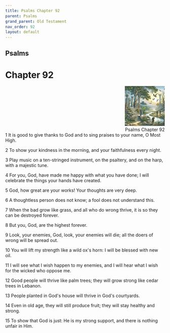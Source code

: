 ```yaml
---
title: Psalms Chapter 92
parent: Psalms
grand_parent: Old Testament
nav_order: 92
layout: default
---
```


## Psalms

# Chapter 92

<div style="clear: both; text-align: right;">
    <img src="/assets/Image/Psalms/500/92.jpg" alt="Psalms Chapter 92" class="chapter-image" style="max-width: 25%; height: auto;"/>
    <figcaption style="font-size: 14px;">Psalms Chapter 92</figcaption>
</div>
1 It is good to give thanks to God and to sing praises to your name, O Most High.

2 To show your kindness in the morning, and your faithfulness every night.

3 Play music on a ten-stringed instrument, on the psaltery, and on the harp, with a majestic tune.

4 For you, God, have made me happy with what you have done; I will celebrate the things your hands have created.

5 God, how great are your works! Your thoughts are very deep.

6 A thoughtless person does not know; a fool does not understand this.

7 When the bad grow like grass, and all who do wrong thrive, it is so they can be destroyed forever.

8 But you, God, are the highest forever.

9 Look, your enemies, God, look, your enemies will die; all the doers of wrong will be spread out.

10 You will lift my strength like a wild ox's horn: I will be blessed with new oil.

11 I will see what I wish happen to my enemies, and I will hear what I wish for the wicked who oppose me.

12 Good people will thrive like palm trees; they will grow strong like cedar trees in Lebanon.

13 People planted in God's house will thrive in God's courtyards.

14 Even in old age, they will still produce fruit; they will stay healthy and strong.

15 To show that God is just: He is my strong support, and there is nothing unfair in Him.


